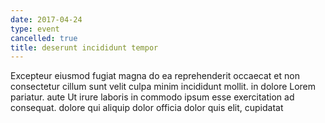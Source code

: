 ```yaml
---
date: 2017-04-24
type: event
cancelled: true
title: deserunt incididunt tempor
---
```

Excepteur eiusmod fugiat magna do ea reprehenderit occaecat et non consectetur cillum sunt velit culpa minim incididunt mollit. in dolore Lorem pariatur. aute Ut irure laboris in commodo ipsum esse exercitation ad consequat. dolore qui aliquip dolor officia dolor quis elit, cupidatat